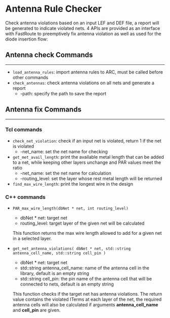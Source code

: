# Antenna Rule Checker

Check antenna violations based on an input LEF and DEF file, a report
will be generated to indicate violated nets. 4 APIs are provided as an interface with FastRoute to preemptively fix antenna violation as well as used for the diode insertion flow:

## Antenna check Commands

---

 - `load_antenna_rules`: import antenna rules to ARC, must be called before other commands
 - `check_antennas`: check antenna violations on all nets and generate a report
   - -path: specify the path to save the report

## Antenna fix Commands

---

### Tcl commands

 - `check_net_violation`: check if an input net is violated, return 1 if the net is violated
   - -net_name: set the net name for checking
 - `get_met_avail_length`: print the available metal length that can be added to a net, while keeping other layers unchange and PAR values meet the ratio
   - -net_name: set the net name for calculation
   - -routing_level: set the layer whose rest metal length will be returned
 - `find_max_wire_length`: print the longest wire in the design

### C++ commands

 - `PAR_max_wire_length(dbNet * net, int routing_level)`

   - dbNet * net: target net
   - routing_level: target layer of the given net will be calculated

   This function returns the max wire length allowed to add for a given net in a selected layer.

 - `get_net_antenna_violations( dbNet * net, std::string antenna_cell_name, std::string cell_pin )`

   - dbNet * net: target net
   - std::string antenna_cell_name: name of the antenna cell in the library, default is an empty string
   - std::string cell_pin: the pin name of the antenna cell that will be connected to nets, default is an empty string

   This function checks if the target net has antenna violations. The return value contains the violated ITerms at each layer of the net, the required antenna cells will also be calculated if arguments **antenna_cell_name** and **cell_pin** are given.
